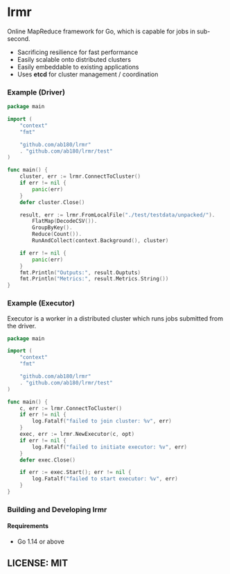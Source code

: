 lrmr
========

Online MapReduce framework for Go, which is capable for jobs in sub-second.

 * Sacrificing resilience for fast performance
 * Easily scalable onto distributed clusters
 * Easily embeddable to existing applications
 * Uses **etcd** for cluster management / coordination

### Example (Driver)

```go
package main

import (
	"context"
	"fmt"

	"github.com/ab180/lrmr"
	. "github.com/ab180/lrmr/test"
)

func main() {
	cluster, err := lrmr.ConnectToCluster()
	if err != nil {
		panic(err)
	}
	defer cluster.Close()

	result, err := lrmr.FromLocalFile("./test/testdata/unpacked/").
		FlatMap(DecodeCSV()).
		GroupByKey().
		Reduce(Count()).
		RunAndCollect(context.Background(), cluster)

	if err != nil {
		panic(err)
	}
	fmt.Println("Outputs:", result.Ouptuts)
	fmt.Println("Metrics:", result.Metrics.String())
}
```

### Example (Executor)

Executor is a worker in a distributed cluster which runs jobs submitted from the driver.

```go
package main

import (
	"context"
	"fmt"

	"github.com/ab180/lrmr"
	. "github.com/ab180/lrmr/test"
)

func main() {
	c, err := lrmr.ConnectToCluster()
	if err != nil {
		log.Fatalf("failed to join cluster: %v", err)
	}
	exec, err := lrmr.NewExecutor(c, opt)
	if err != nil {
		log.Fatalf("failed to initiate executor: %v", err)
	}
	defer exec.Close()

	if err := exec.Start(); err != nil {
		log.Fatalf("failed to start executor: %v", err)
	}
}
```

### Building and Developing lrmr

#### Requirements

 * Go 1.14 or above


## LICENSE: MIT
